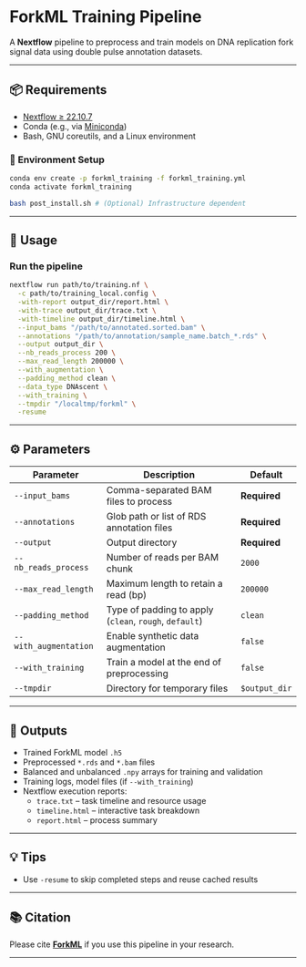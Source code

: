# ForkML Training Pipeline

A **Nextflow** pipeline to preprocess and train models on DNA replication fork signal data using double pulse annotation datasets.

---

## 📦 Requirements

- [Nextflow ≥ 22.10.7](https://www.nextflow.io/)
- Conda (e.g., via [Miniconda](https://docs.conda.io/en/latest/miniconda.html))
- Bash, GNU coreutils, and a Linux environment

### 🧪 Environment Setup

```bash
conda env create -p forkml_training -f forkml_training.yml
conda activate forkml_training

bash post_install.sh # (Optional) Infrastructure dependent
```

---

## 🚀 Usage

### Run the pipeline

```bash
nextflow run path/to/training.nf \
  -c path/to/training_local.config \
  -with-report output_dir/report.html \
  -with-trace output_dir/trace.txt \
  -with-timeline output_dir/timeline.html \
  --input_bams "/path/to/annotated.sorted.bam" \
  --annotations "/path/to/annotation/sample_name.batch_*.rds" \
  --output output_dir \
  --nb_reads_process 200 \
  --max_read_length 200000 \
  --with_augmentation \
  --padding_method clean \
  --data_type DNAscent \
  --with_training \
  --tmpdir "/localtmp/forkml" \
  -resume
```

---

## ⚙️ Parameters

| Parameter             | Description                                                | Default        |
|----------------------|------------------------------------------------------------|----------------|
| `--input_bams`       | Comma-separated BAM files to process                       | **Required**   |
| `--annotations`      | Glob path or list of RDS annotation files                  | **Required**   |
| `--output`           | Output directory                                            | **Required**   |
| `--nb_reads_process` | Number of reads per BAM chunk                              | `2000`         |
| `--max_read_length`  | Maximum length to retain a read (bp)                       | `200000`       |
| `--padding_method`   | Type of padding to apply (`clean`, `rough`, `default`)     | `clean`        |
| `--with_augmentation`| Enable synthetic data augmentation                         | `false`        |
| `--with_training`    | Train a model at the end of preprocessing                  | `false`        |
| `--tmpdir`           | Directory for temporary files                              | `$output_dir`  |

---

## 📁 Outputs

- Trained ForkML model `.h5`
- Preprocessed `*.rds` and `*.bam` files
- Balanced and unbalanced `.npy` arrays for training and validation
- Training logs, model files (if `--with_training`)
- Nextflow execution reports:
  - `trace.txt` – task timeline and resource usage
  - `timeline.html` – interactive task breakdown
  - `report.html` – process summary

---

## 💡 Tips

- Use `-resume` to skip completed steps and reuse cached results

---

## 📚 Citation

Please cite **[ForkML](https://github.com/touala/ForkML)** if you use this pipeline in your research.

---
